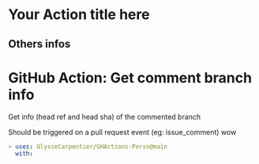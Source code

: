 # Your Action title here

## Others infos

<!-- start branding -->
<!-- end branding -->
<!-- start title -->

# GitHub Action: Get comment branch info

<!-- end title -->
<!-- start badges -->
<!-- end badges -->

<!-- start description -->

Get info (head ref and head sha) of the commented branch

Should be triggered on a pull request event (eg: issue_comment)
wow

<!-- end description -->
<!-- start contents -->
<!-- end contents -->
<!-- start usage -->

```yaml
- uses: UlysseCarpentier/GHActions-Perso@main
  with:
```

<!-- end usage -->
<!-- start inputs -->
<!-- end inputs -->
<!-- start outputs -->
<!-- end outputs -->
<!-- start [.github/ghadocs/examples/] -->
<!-- end [.github/ghadocs/examples/] -->
